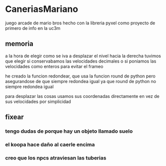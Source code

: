 # CaneriasMariano
juego arcade de mario bros hecho con la libreria pyxel como proyecto de primero de info en la uc3m



## memoria

a la hora de elegir como se iva a desplazar el nivel hacia la derecha tuvimos que elegir si conservabamos las velocidades decimales o si poniamos las velocidades como enteros para evitar el frameo

he creado la funcion redondear, que usa la funcion round de python pero asegurandose de que siempre redondea igual ya que round de python no siempre redondea igual

para desplazar las cosas usamos sus coordenadas directamente en vez de sus velocidades por simplicidad

## fixear

### tengo dudas de porque hay un objeto llamado suelo
### el koopa hace daño al caerle encima
### creo que los npcs atraviesan las tuberias
